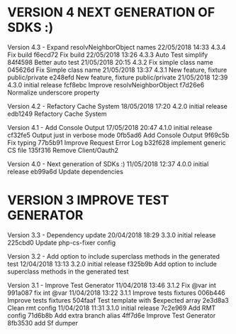 
VERSION 4  NEXT GENERATION OF SDKS :)
=====================================

   Version 4.3 - Expand resolvNeighborObject names
      22/05/2018 14:33  4.3.4  Fix build
         f6ecd72 Fix build
      22/05/2018 13:26  4.3.3  Auto Test simplify
         84f4598 Better auto test
      21/05/2018 20:15  4.3.2  Fix simple class name
         045626d Fix Simple class name
      21/05/2018 13:37  4.3.1  New feature, fixture public/private
         e248efd New feature, fixture public/private
      21/05/2018 12:39  4.3.0  initial release
         fcf8ebc Improve resolvNeighborObject
         f7d26e6 Normalize underscore property

   Version 4.2 - Refactory Cache System
      18/05/2018 17:20  4.2.0  initial release
         edb1249 Refactory Cache System

   Version 4.1 - Add Console Output
      17/05/2018 20:47  4.1.0  initial release
         cf32fe5 Output just in verbose mode
         0fb5ad6 Add Console Output
         9f69c5b Fix typing
         77b5b91 Improve Request Error Log
         b32f628 implement generic CS file
         135f316 Remove Client/Oauth2

   Version 4.0 - Next generation of SDKs :)
      11/05/2018 12:37  4.0.0  initial release
         eb99a6d Update dependencies

VERSION 3  IMPROVE TEST GENERATOR
=================================

   Version 3.3 - Dependency update
      20/04/2018 18:29  3.3.0  initial release
         225cbd0 Update php-cs-fixer config

   Version 3.2 - Add option to include superclass methods in the generated test
      12/04/2018 13:13  3.2.0  initial release
         f325b9b Add option to include superclass methods in the generated test

   Version 3.1 - Improve Test Generator
      11/04/2018 13:46  3.1.2  Fix @var int
         991a087 fix int @var
      11/04/2018 13:22  3.1.1  Improve tests fixtures
         006b446 Improve tests fixtures
         504faaf Test template with $expected array
         2e3d8a3 Clean rmt config
      11/04/2018 11:31  3.1.0  initial release
         7c2e969 Add RMT config
         71d6b8b Add extra branch alias
         4ff7d6e Improve Test Generator
         8fb3530 add Sf dumper